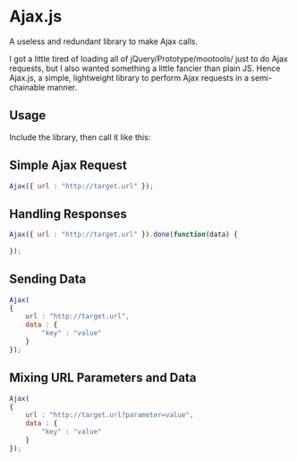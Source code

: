 Ajax.js
=======

A useless and redundant library to make Ajax calls.

I got a little tired of loading all of jQuery/Prototype/mootools/<insert library here>
just to do Ajax requests, but I also wanted something a little fancier than plain JS.
Hence Ajax.js, a simple, lightweight library to perform Ajax requests in a semi-chainable
manner.

Usage
-----

Include the library, then call it like this:

Simple Ajax Request
-------------------

```javascript
Ajax({ url : "http://target.url" });
```

Handling Responses
------------------

```javascript
Ajax({ url : "http://target.url" }).done(function(data) {
	
});
```

Sending Data
------------

```javascript
Ajax(
{
	url : "http://target.url",
	data : {
		"key" : "value"
	}
});
```

Mixing URL Parameters and Data
------------------------------

```javascript
Ajax(
{
	url : "http://target.url?parameter=value",
	data : {
		"key" : "value"
	}
});
```